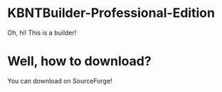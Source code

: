 # KBNTBuilder-Professional-Edition
Oh, hi! This is a builder!

# Well, how to download?

You can download on SourceForge!
